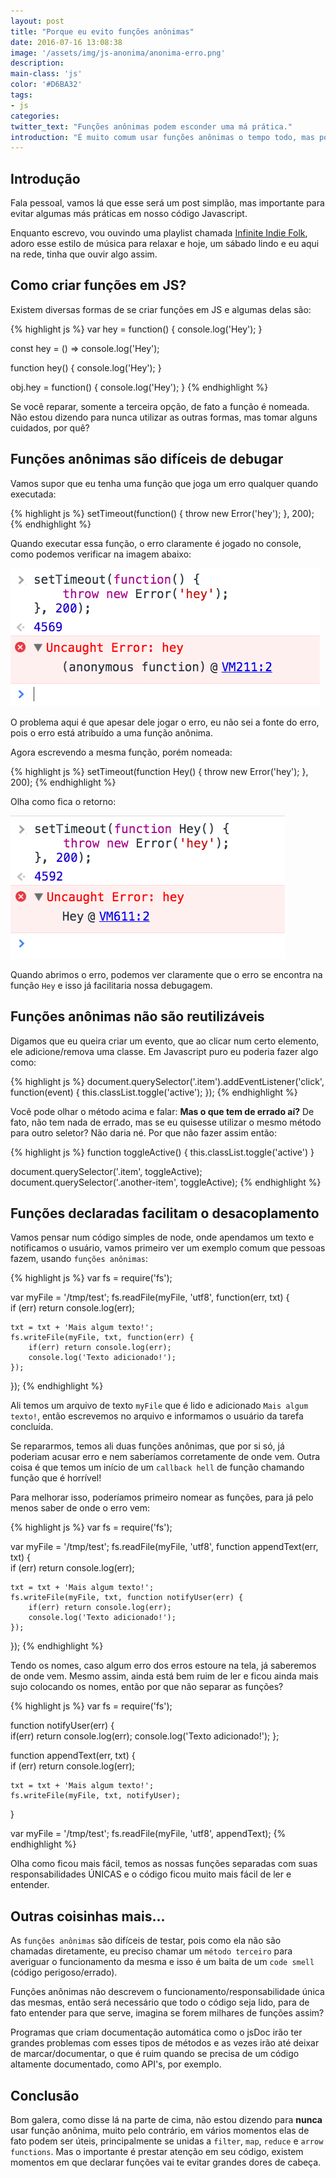 ```yaml
---
layout: post
title: "Porque eu evito funções anônimas"
date: 2016-07-16 13:08:38
image: '/assets/img/js-anonima/anonima-erro.png'
description:
main-class: 'js'
color: '#D6BA32'
tags:
- js
categories:
twitter_text: "Funções anônimas podem esconder uma má prática."
introduction: "É muito comum usar funções anônimas o tempo todo, mas porque isso não é tão bom?"
---
```


## Introdução

Fala pessoal, vamos lá que esse será um post simplão, mas importante para evitar algumas más práticas em nosso código Javascript.

Enquanto escrevo, vou ouvindo uma playlist chamada [Infinite Indie Folk](https://open.spotify.com/user/spotify/playlist/5mRQ1OKwXfOuTCXftFu62R), adoro esse estilo de música para relaxar e hoje, um sábado lindo e eu aqui na rede, tinha que ouvir algo assim.

## Como criar funções em JS?

Existem diversas formas de se criar funções em JS e algumas delas são:

{% highlight js %}
var hey = function() {
    console.log('Hey');
}

const hey = () => console.log('Hey');

function hey() {
    console.log('Hey');
}

obj.hey = function() {
    console.log('Hey');
}
{% endhighlight %}

Se você reparar, somente a terceira opção, de fato a função é nomeada. Não estou dizendo para nunca utilizar as outras formas, mas tomar alguns cuidados, por quê?

## Funções anônimas são difíceis de debugar

Vamos supor que eu tenha uma função que joga um erro qualquer quando executada:

{% highlight js %}
setTimeout(function() {
    throw new Error('hey');
}, 200);
{% endhighlight %}

Quando executar essa função, o erro claramente é jogado no console, como podemos verificar na imagem abaixo:

![Imagem indicando "Uncaught Error: hey (anonymous function)"](/assets/img/js-anonima/anonima-erro.png)

O problema aqui é que apesar dele jogar o erro, eu não sei a fonte do erro, pois o erro está atribuído a uma função anônima.

Agora escrevendo a mesma função, porém nomeada:

{% highlight js %}
setTimeout(function Hey() {
    throw new Error('hey');
}, 200);
{% endhighlight %}

Olha como fica o retorno:

![Imagem indicando "Uncaught Error: hey (Hey function)"](/assets/img/js-anonima/nomeada-erro.png)

Quando abrimos o erro, podemos ver claramente que o erro se encontra na função `Hey` e isso já facilitaria nossa debugagem.

## Funções anônimas não são reutilizáveis

Digamos que eu queira criar um evento, que ao clicar num certo elemento, ele adicione/remova uma classe. Em Javascript puro eu poderia fazer algo como:

{% highlight js %}
document.querySelector('.item').addEventListener('click', function(event) {
    this.classList.toggle('active');
});
{% endhighlight %}

Você pode olhar o método acima e falar: **Mas o que tem de errado aí?** De fato, não tem nada de errado, mas se eu quisesse utilizar o mesmo método para outro seletor? Não daria né. Por que não fazer assim então:

{% highlight js %}
function toggleActive() {
    this.classList.toggle('active')
}

document.querySelector('.item', toggleActive);
document.querySelector('.another-item', toggleActive);
{% endhighlight %}

## Funções declaradas facilitam o desacoplamento

Vamos pensar num código simples de node, onde apendamos um texto e notificamos o usuário, vamos primeiro ver um exemplo comum que pessoas fazem, usando `funções anônimas`:

{% highlight js %}
var fs = require('fs');

var myFile = '/tmp/test';
fs.readFile(myFile, 'utf8', function(err, txt) {  
    if (err) return console.log(err);

    txt = txt + 'Mais algum texto!';
    fs.writeFile(myFile, txt, function(err) {
        if(err) return console.log(err);
        console.log('Texto adicionado!');
    });
});
{% endhighlight %}

Ali temos um arquivo de texto `myFile` que é lido e adicionado `Mais algum texto!`, então escrevemos no arquivo e informamos o usuário da tarefa concluída.

Se repararmos, temos ali duas funções anônimas, que por si só, já poderiam acusar erro e nem saberíamos corretamente de onde vem. Outra coisa é que temos um início de um `callback hell` de função chamando função que é horrível!

Para melhorar isso, poderíamos primeiro nomear as funções, para já pelo menos saber de onde o erro vem:

{% highlight js %}
var fs = require('fs');

var myFile = '/tmp/test';
fs.readFile(myFile, 'utf8', function appendText(err, txt) {  
    if (err) return console.log(err);

    txt = txt + 'Mais algum texto!';
    fs.writeFile(myFile, txt, function notifyUser(err) {
        if(err) return console.log(err);
        console.log('Texto adicionado!');
    });
});
{% endhighlight %}

Tendo os nomes, caso algum erro dos erros estoure na tela, já saberemos de onde vem. Mesmo assim, ainda está bem ruim de ler e ficou ainda mais sujo colocando os nomes, então por que não separar as funções?

{% highlight js %}
var fs = require('fs');

function notifyUser(err) {  
    if(err) return console.log(err);
    console.log('Texto adicionado!');
};

function appendText(err, txt) {  
    if (err) return console.log(err);

    txt = txt + 'Mais algum texto!';
    fs.writeFile(myFile, txt, notifyUser);
}

var myFile = '/tmp/test';
fs.readFile(myFile, 'utf8', appendText);
{% endhighlight %}

Olha como ficou mais fácil, temos as nossas funções separadas com suas responsabilidades ÚNICAS e o código ficou muito mais fácil de ler e entender.

## Outras coisinhas mais...

As `funções anônimas` são difíceis de testar, pois como ela não são chamadas diretamente, eu preciso chamar um `método terceiro` para averiguar o funcionamento da mesma e isso é um baita de um `code smell` (código perigoso/errado).

Funções anônimas não descrevem o funcionamento/responsabilidade única das mesmas, então será necessário que todo o código seja lido, para de fato entender para que serve, imagina se forem milhares de funções assim?

Programas que criam documentação automática como o jsDoc irão ter grandes problemas com esses tipos de métodos e as vezes irão até deixar de marcar/documentar, o que é ruim quando se precisa de um código altamente documentado, como API's, por exemplo.

## Conclusão

Bom galera, como disse lá na parte de cima, não estou dizendo para **nunca** usar função anônima, muito pelo contrário, em vários momentos elas de fato podem ser úteis, principalmente se unidas a `filter`, `map`, `reduce` e `arrow functions`. Mas o importante é prestar atenção em seu código, existem momentos em que declarar funções vai te evitar grandes dores de cabeça.






